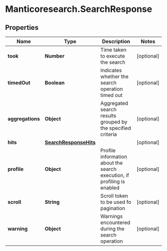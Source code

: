 # Manticoresearch.SearchResponse

## Properties

Name | Type | Description | Notes
------------ | ------------- | ------------- | -------------
**took** | **Number** | Time taken to execute the search | [optional] 
**timedOut** | **Boolean** | Indicates whether the search operation timed out | [optional] 
**aggregations** | **Object** | Aggregated search results grouped by the specified criteria | [optional] 
**hits** | [**SearchResponseHits**](SearchResponseHits.md) |  | [optional] 
**profile** | **Object** | Profile information about the search execution, if profiling is enabled | [optional] 
**scroll** | **String** | Scroll token to be used fo pagination | [optional] 
**warning** | **Object** | Warnings encountered during the search operation | [optional] 


